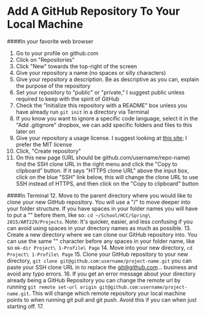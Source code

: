 Add A GitHub Repository To Your Local Machine
=============================================

####In your favorite web browser
1. Go to your profile on github.com
2. Click on "Repositories"
3. Click "New" towards the top-right of the screen
4. Give your repository a name (no spaces or silly characters)
5. Give your repository a description. Be as descriptive as you can, explain the purpose of the repository 
6. Set your repository to "public" or "private," I suggest public unless required to keep with the spirit of GitHub
7. Check the "Initialize this repository with a README" box unless you have already run `git init` in a directory via Terminal
8. If you know you want to ignore a specific code language, select it in the "Add .gitignore" dropbox, we can add specific folders and files to this later on
9. Give your repository a usage license. I suggest looking at [this site](http://choosealicense.com/ "Choose A License"); I prefer the MIT license
10. Click, "Create repository"
11. On this new page (URL should be github.com/username/repo-name) find the SSH clone URL in the right menu and click the "Copy to clipboard" button. If it says "HTTPS clone URL" above the input box, click on the blue "SSH" link below, this will change the clone URL to use SSH instead of HTTPS, and then click on the "Copy to clipboard" button

####In Terminal
12. Move to the parent directory where you would like to clone your new GitHub repository. You will use a "/" to move deeper into your folder structure. If you have spaces in your folder names you will have to put a "\" before them, like so: `cd ~/School/HCC/Spring\ 2015/ART229/Projects`. Note: It's quicker, easier, and less confusing if you can avoid using spaces in your directory names as much as possible.
13. Create a new directory where we can clone our GitHub repository into. You can use the same "\" character before any spaces in your folder name, like so `mk-dir Project\ 1-Profile\ Page`
14. Move into your new directory, `cd Project\ 1-Profile\ Page`
15. Clone your GitHub repository to your new directory, `git clone git@github.com:username/project-name.git` you can paste your SSH clone URL in to replace the git@github.com... business and avoid any typo errors. 
16. If you get an error message about your directory already being a GitHub Repository you can change the remote url by running `git remote set-url origin git@github.com:username/project-name.git`. This will change which remote repository your local machine points to when running git pull and git push. Avoid this if you can when just starting off. 
17. 